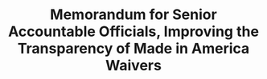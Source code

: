 ---
highlight: "false" 
title: "Memorandum for Senior Accountable Officials, Improving the Transparency of Made in America Waivers"
description: "Agencies must submit proposed non-availability waivers to a new public website, MadeInAmerica.gov, prior to awarding contracts to foreign suppliers. This promotes transparency. Certain waiver information will be public, allowing domestic manufacturers to better understand federal needs. The goal is to expand the supplier base and reduce the need for waivers. OMB's Made in America Office will review waivers, focusing on mission impact, market research, and public feedback. Reviews aim to avoid unnecessary waivers while not unduly delaying awards."
url-link: "https://whitehouse.gov/wp-content/uploads/2021/10/Guidance-Memo-Improving-the-Transparency-of-Made-in-America-Waivers.pdf"
type: "HTML"
gov-only: "false"
is-external: "true"
publication-date: "January 01, 2021"
reading-time: "5"
resource-type: "Guidance"
filter: "p-filter"
audience: "contracts-acquisitions"
branded-offerings: "acquisition-policy-it-category"
---